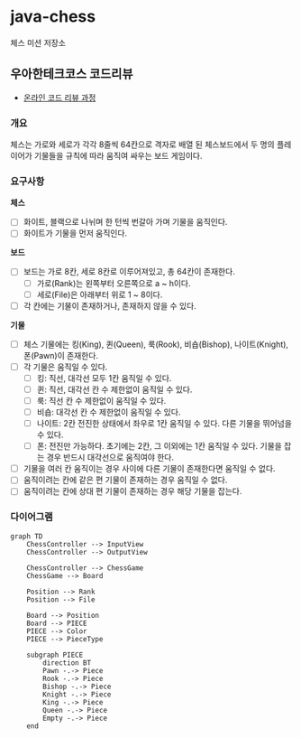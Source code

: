 # java-chess

체스 미션 저장소

## 우아한테크코스 코드리뷰

- [온라인 코드 리뷰 과정](https://github.com/woowacourse/woowacourse-docs/blob/master/maincourse/README.md)

### 개요

체스는 가로와 세로가 각각 8줄씩 64칸으로 격자로 배열 된 체스보드에서 두 명의 플레이어가 기물들을 규칙에 따라 움직여 싸우는 보드 게임이다.

### 요구사항

**체스**
- [ ] 화이트, 블랙으로 나뉘며 한 턴씩 번갈아 가며 기물을 움직인다.
- [ ] 화이트가 기물을 먼저 움직인다.

**보드**

- [ ] 보드는 가로 8칸, 세로 8칸로 이루어져있고, 총 64칸이 존재한다.
  - [ ] 가로(Rank)는 왼쪽부터 오른쪽으로 a ~ h이다.
  - [ ] 세로(File)은 아래부터 위로 1 ~ 8이다.
- [ ] 각 칸에는 기물이 존재하거나, 존재하지 않을 수 있다.

**기물**

- [ ] 체스 기물에는 킹(King), 퀸(Queen), 룩(Rook), 비숍(Bishop), 나이트(Knight), 폰(Pawn)이 존재한다.
- [ ] 각 기물은 움직일 수 있다.
    - [ ] 킹: 직선, 대각선 모두 1칸 움직일 수 있다.
    - [ ] 퀸: 직선, 대각선 칸 수 제한없이 움직일 수 있다. 
    - [ ] 룩: 직선 칸 수 제한없이 움직일 수 있다.
    - [ ] 비숍: 대각선 칸 수 제한없이 움직일 수 있다.
    - [ ] 나이트: 2칸 전진한 상태에서 좌우로 1칸 움직일 수 있다. 다른 기물을 뛰어넘을 수 있다.
    - [ ] 폰: 전진만 가능하다. 초기에는 2칸, 그 이외에는 1칸 움직일 수 있다. 기물을 잡는 경우 반드시 대각선으로 움직여야 한다.
- [ ] 기물을 여러 칸 움직이는 경우 사이에 다른 기물이 존재한다면 움직일 수 없다.
- [ ] 움직이려는 칸에 같은 편 기물이 존재하는 경우 움직일 수 없다.
- [ ] 움직이려는 칸에 상대 편 기물이 존재하는 경우 해당 기물을 잡는다.

### 다이어그램

```mermaid
graph TD
    ChessController --> InputView
    ChessController --> OutputView

    ChessController --> ChessGame
    ChessGame --> Board

    Position --> Rank
    Position --> File

    Board --> Position
    Board --> PIECE
    PIECE --> Color
    PIECE --> PieceType

    subgraph PIECE
        direction BT
        Pawn -.-> Piece
        Rook -.-> Piece
        Bishop -.-> Piece
        Knight -.-> Piece
        King -.-> Piece
        Queen -.-> Piece
        Empty -.-> Piece
    end
```
